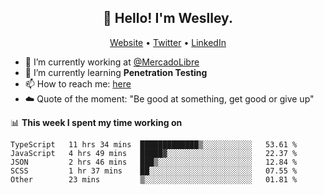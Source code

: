 <h2 align="center">👋 Hello! I'm Weslley.</h2>
<p align="center">
  <a href="http://weslleyneri.com.br">Website</a> •
  <a href="https://twitter.com/Weslley_Neri">Twitter</a> •
  <a href="https://www.linkedin.com/in/weslley-neri-3658908b">LinkedIn</a>
</p>


- 🔭 I’m currently working at [@MercadoLibre](https://github.com/mercadolibre)
- 🌱 I’m currently learning **Penetration Testing**
- 📫 How to reach me: [here](mailto:weslley39@gmail.com)
- ☁️ Quote of the moment: "Be good at something, get good or give up"

📊 **This week I spent my time working on**
<!--START_SECTION:waka-->

```text
TypeScript   11 hrs 34 mins  █████████████▒░░░░░░░░░░░   53.61 %
JavaScript   4 hrs 49 mins   █████▓░░░░░░░░░░░░░░░░░░░   22.37 %
JSON         2 hrs 46 mins   ███▒░░░░░░░░░░░░░░░░░░░░░   12.84 %
SCSS         1 hr 37 mins    ██░░░░░░░░░░░░░░░░░░░░░░░   07.55 %
Other        23 mins         ▒░░░░░░░░░░░░░░░░░░░░░░░░   01.81 %
```

<!--END_SECTION:waka-->

<!-- Inspired by https://github.com/gruselhaus/gruselhaus -->